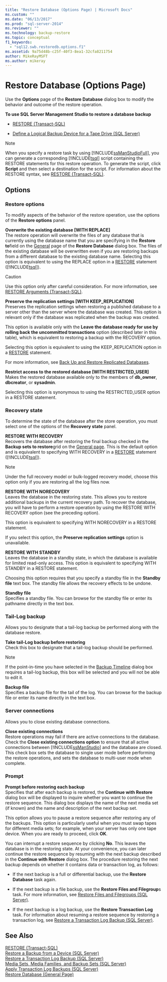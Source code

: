```yaml
---
title: "Restore Database (Options Page) | Microsoft Docs"
ms.custom: ""
ms.date: "06/13/2017"
ms.prod: "sql-server-2014"
ms.reviewer: ""
ms.technology: backup-restore
ms.topic: conceptual
f1_keywords: 
  - "sql12.swb.restoredb.options.f1"
ms.assetid: 9a75d48b-c25f-40f3-8ea1-32cfa8211754
author: MikeRayMSFT
ms.author: mikeray
---
```

# Restore Database (Options Page)
  Use the **Options** page of the **Restore Database** dialog box to modify the behavior and outcome of the restore operation.  
  
 **To use SQL Server Management Studio to restore a database backup**  
  
-   [RESTORE &#40;Transact-SQL&#41;](/sql/t-sql/statements/restore-statements-transact-sql)  
  
-   [Define a Logical Backup Device for a Tape Drive &#40;SQL Server&#41;](define-a-logical-backup-device-for-a-tape-drive-sql-server.md)  
  
> [!NOTE]  
>  When you specify a restore task by using [!INCLUDE[ssManStudioFull](../../includes/ssmanstudiofull-md.md)], you can generate a corresponding [!INCLUDE[tsql](../../includes/tsql-md.md)] script containing the RESTORE statements for this restore operation. To generate the script, click **Script** and then select a destination for the script. For information about the RESTORE syntax, see [RESTORE &#40;Transact-SQL&#41;](/sql/t-sql/statements/restore-statements-transact-sql).  
  
## Options  
  
### Restore options  
 To modify aspects of the behavior of the restore operation, use the options of the **Restore options** panel.  
  
 **Overwrite the existing database [WITH REPLACE]**  
 The restore operation will overwrite the files of any database that is currently using the database name that you are specifying in the **Restore to**field on the [General](../../integration-services/general-page-of-integration-services-designers-options.md) page of the **Restore Database** dialog box. The files of the existing database will be overwritten even if you are restoring backups from a different database to the existing database name. Selecting this option is equivalent to using the REPLACE option in a [RESTORE](/sql/t-sql/statements/restore-statements-arguments-transact-sql) statement ([!INCLUDE[tsql](../../includes/tsql-md.md)]).  
  
> [!CAUTION]  
>  Use this option only after careful consideration. For more information, see [RESTORE Arguments &#40;Transact-SQL&#41;](/sql/t-sql/statements/restore-statements-arguments-transact-sql).  
  
 **Preserve the replication settings [WITH KEEP_REPLICATION]**  
 Preserves the replication settings when restoring a published database to a server other than the server where the database was created. This option is relevant only if the database was replicated when the backup was created.  
  
 This option is available only with the **Leave the database ready for use by rolling back the uncommitted transactions** option (described later in this table), which is equivalent to restoring a backup with the RECOVERY option.  
  
 Selecting this option is equivalent to using the KEEP_REPLICATION option in a [RESTORE](/sql/t-sql/statements/restore-statements-transact-sql) statement.  
  
 For more information, see [Back Up and Restore Replicated Databases](../replication/administration/back-up-and-restore-replicated-databases.md).  
  
 **Restrict access to the restored database [WITH RESTRICTED_USER]**  
 Makes the restored database available only to the members of **db_owner**, **dbcreator**, or **sysadmin**.  
  
 Selecting this option is synonymous to using the RESTRICTED_USER option in a RESTORE statement.  
  
### Recovery state  
 To determine the state of the database after the store operation, you must select one of the options of the **Recovery state** panel.  
  
 **RESTORE WITH RECOVERY**  
 Recovers the database after restoring the final backup checked in the **Backup sets to restore**grid on the [General page](../../integration-services/general-page-of-integration-services-designers-options.md). This is the default option and is equivalent to specifying WITH RECOVERY in a [RESTORE](/sql/t-sql/statements/restore-statements-arguments-transact-sql) statement ([!INCLUDE[tsql](../../includes/tsql-md.md)]).  
  
> [!NOTE]  
>  Under the full recovery model or bulk-logged recovery model, choose this option only if you are restoring all the log files now.  
  
 **RESTORE WITH NORECOVERY**  
 Leaves the database in the restoring state. This allows you to restore additional backups in the current recovery path. To recover the database, you will have to perform a restore operation by using the RESTORE WITH RECOVERY option (see the preceding option).  
  
 This option is equivalent to specifying WITH NORECOVERY in a RESTORE statement.  
  
 If you select this option, the **Preserve replication settings** option is unavailable.  
  
 **RESTORE WITH STANDBY**  
 Leaves the database in a standby state, in which the database is available for limited read-only access. This option is equivalent to specifying WITH STANDBY in a RESTORE statement.  
  
 Choosing this option requires that you specify a standby file in the **Standby file** text box. The standby file allows the recovery effects to be undone.  
  
 **Standby file**  
 Specifies a standby file. You can browse for the standby file or enter its pathname directly in the text box.  
  
### Tail-Log backup  
 Allows you to designate that a tail-log backup be performed along with the database restore.  
  
 **Take tail-Log backup before restoring**  
 Check this box to designate that a tail-log backup should be performed.  
  
> [!NOTE]  
>  If the point-in-time you have selected in the [Backup Timeline](backup-timeline.md) dialog box requires a tail-log backup, this box will be selected and you will not be able to edit it.  
  
 **Backup file**  
 Specifies a backup file for the tail of the log. You can browse for the backup file or enter its name directly in the text box.  
  
### Server connections  
 Allows you to close existing database connections.  
  
 **Close existing connections**  
 Restore operations may fail if there are active connections to the database. Check the **Close existing connections option** to ensure that all active connections between [!INCLUDE[ssManStudio](../../includes/ssmanstudio-md.md)] and the database are closed. This check box sets the database to single user mode before performing the restore operations, and sets the database to multi-user mode when complete.  
  
### Prompt  
 **Prompt before restoring each backup**  
 Specifies that after each backup is restored, the **Continue with Restore** dialog box will be displayed to inquire whether you want to continue the restore sequence. This dialog box displays the name of the next media set (if known) and the name and description of the next backup set.  
  
 This option allows you to pause a restore sequence after restoring any of the backups. This option is particularly useful when you must swap tapes for different media sets; for example, when your server has only one tape device. When you are ready to proceed, click **OK**.  
  
 You can interrupt a restore sequence by clicking **No**. This leaves the database is in the restoring state. At your convenience, you can later continue the restore sequence by resuming with the next backup described in the **Continue with Restore** dialog box. The procedure restoring the next backup depends on whether it contains data or transaction log, as follows:  
  
-   If the next backup is a full or differential backup, use the **Restore Database** task again.  
  
-   If the next backup is a file backup, use the **Restore Files and Filegroup**s task. For more information, see [Restore Files and Filegroups &#40;SQL Server&#41;](restore-files-and-filegroups-sql-server.md).  
  
-   If the next backup is a log backup, use the **Restore Transaction Log** task. For information about resuming a restore sequence by restoring a transaction log, see [Restore a Transaction Log Backup &#40;SQL Server&#41;](restore-a-transaction-log-backup-sql-server.md).  
  
## See Also  
 [RESTORE &#40;Transact-SQL&#41;](/sql/t-sql/statements/restore-statements-transact-sql)   
 [Restore a Backup from a Device &#40;SQL Server&#41;](restore-a-backup-from-a-device-sql-server.md)   
 [Restore a Transaction Log Backup &#40;SQL Server&#41;](restore-a-transaction-log-backup-sql-server.md)   
 [Media Sets, Media Families, and Backup Sets &#40;SQL Server&#41;](media-sets-media-families-and-backup-sets-sql-server.md)   
 [Apply Transaction Log Backups &#40;SQL Server&#41;](transaction-log-backups-sql-server.md)   
 [Restore Database &#40;General Page&#41;](../../integration-services/general-page-of-integration-services-designers-options.md)  
  
  
